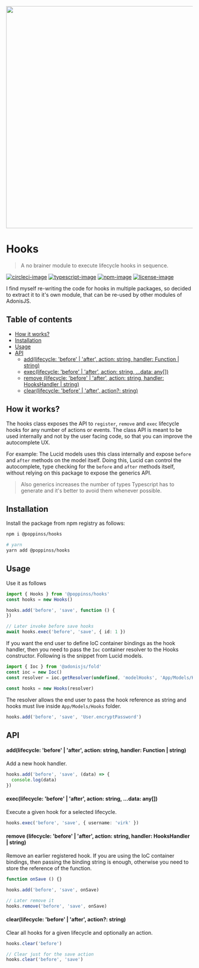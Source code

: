 <div align="center"><img src="https://res.cloudinary.com/adonisjs/image/upload/q_100/v1557762307/
poppinss_iftxlt.jpg" width="600px"></div>

# Hooks
> A no brainer module to execute lifecycle hooks in sequence.

[![circleci-image]][circleci-url] [![typescript-image]][typescript-url] [![npm-image]][npm-url] [![license-image]][license-url]

I find myself re-writing the code for hooks in multiple packages, so decided to extract it to it's own module, that can be re-used by other modules of AdonisJS.


<!-- START doctoc generated TOC please keep comment here to allow auto update -->
<!-- DON'T EDIT THIS SECTION, INSTEAD RE-RUN doctoc TO UPDATE -->
## Table of contents

- [How it works?](#how-it-works)
- [Installation](#installation)
- [Usage](#usage)
- [API](#api)
    - [add(lifecycle: 'before' | 'after', action: string, handler: Function | string)](#addlifecycle-before--after-action-string-handler-function--string)
    - [exec(lifecycle: 'before' | 'after', action: string, ...data: any[])](#execlifecycle-before--after-action-string-data-any)
    - [remove (lifecycle: 'before' | 'after', action: string, handler: HooksHandler | string)](#remove-lifecycle-before--after-action-string-handler-hookshandler--string)
    - [clear(lifecycle: 'before' | 'after', action?: string)](#clearlifecycle-before--after-action-string)

<!-- END doctoc generated TOC please keep comment here to allow auto update -->

## How it works?
The hooks class exposes the API to `register`, `remove` and `exec` lifecycle hooks for any number of actions or events. The class API is meant to be used internally and not by the user facing code, so that you can improve the autocomplete UX.

For example: The Lucid models uses this class internally and expose `before` and `after` methods on the model itself. Doing this, Lucid can control the autocomplete, type checking for the `before` and `after` methods itself, without relying on this package to expose the generics API.

> Also generics increases the number of types Typescript has to generate and it's better to avoid them whenever possible.

## Installation
Install the package from npm registry as follows:

```sh
npm i @poppinss/hooks

# yarn
yarn add @poppinss/hooks
```

## Usage
Use it as follows

```ts
import { Hooks } from '@poppinss/hooks'
const hooks = new Hooks()

hooks.add('before', 'save', function () {
})

// Later invoke before save hooks
await hooks.exec('before', 'save', { id: 1 })
```

If you want the end user to define IoC container bindings as the hook handler, then you need to pass the `Ioc` container resolver to the Hooks constructor. Following is the snippet from Lucid models.

```ts
import { Ioc } from '@adonisjs/fold'
const ioc = new Ioc()
const resolver = ioc.getResolver(undefined, 'modelHooks', 'App/Models/Hooks')

const hooks = new Hooks(resolver)
```

The resolver allows the end user to pass the hook reference as string and hooks must live inside `App/Models/Hooks` folder.

```ts
hooks.add('before', 'save', 'User.encryptPassword')
```

## API

#### add(lifecycle: 'before' | 'after', action: string, handler: Function | string)

Add a new hook handler.

```ts
hooks.add('before', 'save', (data) => {
  console.log(data)
})
```


#### exec(lifecycle: 'before' | 'after', action: string, ...data: any[])

Execute a given hook for a selected lifecycle.

```ts
hooks.exec('before', 'save', { username: 'virk' })
```

#### remove (lifecycle: 'before' | 'after', action: string, handler: HooksHandler | string)

Remove an earlier registered hook. If you are using the IoC container bindings, then passing the binding string is enough, otherwise you need to store the reference of the function.

```ts
function onSave () {}

hooks.add('before', 'save', onSave)

// Later remove it
hooks.remove('before', 'save', onSave)
```

#### clear(lifecycle: 'before' | 'after', action?: string)

Clear all hooks for a given lifecycle and optionally an action.

```ts
hooks.clear('before')

// Clear just for the save action
hooks.clear('before', 'save')
```

[circleci-image]: https://img.shields.io/circleci/project/github/poppinss/hooks/master.svg?style=for-the-badge&logo=circleci
[circleci-url]: https://circleci.com/gh/poppinss/hooks "circleci"

[typescript-image]: https://img.shields.io/badge/Typescript-294E80.svg?style=for-the-badge&logo=typescript
[typescript-url]:  "typescript"

[npm-image]: https://img.shields.io/npm/v/@poppinss/hooks.svg?style=for-the-badge&logo=npm
[npm-url]: https://npmjs.org/package/@poppinss/hooks "npm"

[license-image]: https://img.shields.io/npm/l/@poppinss/hooks?color=blueviolet&style=for-the-badge
[license-url]: LICENSE.md "license"
